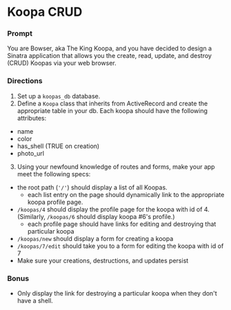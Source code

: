 # Koopa CRUD

### Prompt

You are Bowser, aka The King Koopa, and you have decided to design a Sinatra application that allows you the create, read, update, and destroy (CRUD) Koopas via your web browser.

### Directions

1. Set up a `koopas_db` database.
2. Define a `Koopa` class that inherits from ActiveRecord and create the appropriate table in your db. Each koopa should have the following attributes:
  - name
  - color 
  - has_shell (TRUE on creation)
  - photo_url
3. Using your newfound knowledge of routes and forms, make your app meet the following specs:

* the root path (`'/'`) should display a list of all Koopas. 
  - each list entry on the page should dynamically link to the appropriate koopa profile page.
* `/koopas/4` should display the profile page for the koopa with id of 4. (Similarly, `/koopas/6` should display koopa #6's profile.)
  -  each profile page should have links for editing and destroying that particular koopa
* `/koopas/new` should display a form for creating a koopa
* `/koopas/7/edit` should take you to a form for editing the koopa with id of 7
* Make sure your creations, destructions, and updates persist 

### Bonus

* Only display the link for destroying a particular koopa when they don't have a shell.
<div></div>
